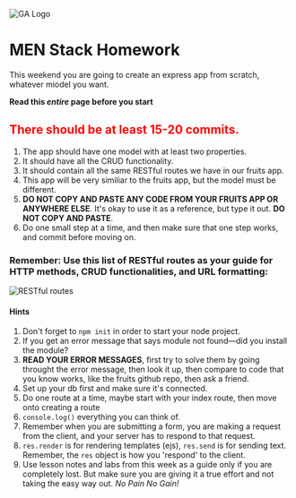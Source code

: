 ![GA Logo](https://ga-dash.s3.amazonaws.com/production/assets/logo-9f88ae6c9c3871690e33280fcf557f33.png)

# MEN Stack Homework

This weekend you are going to create an express app from scratch, whatever miodel you want.

**Read this *entire* page before you start**

## <font color="red">There should be at least 15-20 commits.</font>

1. The app should have one model with at least two properties.
2. It should have all the CRUD functionality.
3. It should contain all the same RESTful routes we have in our fruits app.
4. This app will be very similiar to the fruits app, but the model must be different.
5. **DO NOT COPY AND PASTE ANY CODE FROM YOUR FRUITS APP OR ANYWHERE ELSE**. It's okay to use it as a reference, but type it out.  **DO NOT COPY AND PASTE**. 
6. Do one small step at a time, and then make sure that one step works, and commit before moving on.

### Remember: Use this list of **RESTful routes** as your guide for HTTP methods, CRUD functionalities, and URL formatting:

![RESTful routes](https://i.imgur.com/ReOfT0u.png)

#### Hints

1. Don't forget to `npm init` in order to start your node project.
2. If you get an error message that says module not found—did you install the module?
3. **READ YOUR ERROR MESSAGES**, first try to solve them by going throught the error message, 
then look it up, then compare to code that you know works, like the fruits github repo, then ask a friend.
4. Set up your db first and make sure it's connected.
5. Do one route at a time, maybe start with your index route, then move onto creating a route
6. `console.log()` everything you can think of.
7. Remember when you are submitting a form, you are making a request from the client, and your server
has to respond to that request. 
8. `res.render` is for rendering templates (ejs), `res.send` is for sending text.  Remember, the `res` object
is how you 'respond' to the client. 
9. Use lesson notes and labs from this week as a guide only if you are completely lost.  But make sure you are giving it 
a true effort and not taking the easy way out.  _No Pain No Gain!_


